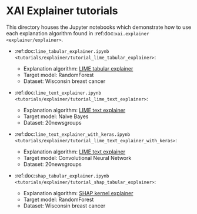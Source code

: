 # XAI Explainer tutorials

This directory houses the Jupyter notebooks which demonstrate how to use each explanation algorithm
found in :ref:doc:`xai.explainer <explainer/explainer>`.

* :ref:doc:`lime_tabular_explainer.ipynb <tutorials/explainer/tutorial_lime_tabular_explainer>`:
    * Explanation algorithm: [LIME tabular explainer](https://lime-ml.readthedocs.io/en/latest/lime.html#module-lime.lime_tabular)
    * Target model: RandomForest
    * Dataset: Wisconsin breast cancer
    
* :ref:doc:`lime_text_explainer.ipynb <tutorials/explainer/tutorial_lime_text_explainer>`:
    * Explanation algorithm: [LIME text explainer](https://lime-ml.readthedocs.io/en/latest/lime.html#lime.lime_text.LimeTextExplainer)
    * Target model: Naive Bayes
    * Dataset: 20newsgroups
    
* :ref:doc:`lime_text_explainer_with_keras.ipynb <tutorials/explainer/tutorial_lime_text_explainer_with_keras>`:
    * Explanation algorithm: [LIME text explainer](https://lime-ml.readthedocs.io/en/latest/lime.html#lime.lime_text.LimeTextExplainer)
    * Target model: Convolutional Neural Network
    * Dataset: 20newsgroups

* :ref:doc:`shap_tabular_explainer.ipynb <tutorials/explainer/tutorial_shap_tabular_explainer>`:
    * Explanation algorithm: [SHAP kernel explainer](https://shap.readthedocs.io/en/latest/#shap.KernelExplainer)
    * Target model: RandomForest
    * Dataset: Wisconsin breast cancer